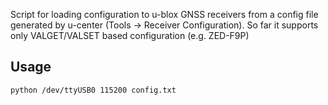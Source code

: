 
Script for loading configuration to u-blox GNSS receivers from a config file generated by u-center (Tools -> Receiver Configuration).
So far it supports only VALGET/VALSET based configuration (e.g. ZED-F9P) 

## Usage

```bash
python /dev/ttyUSB0 115200 config.txt
```
